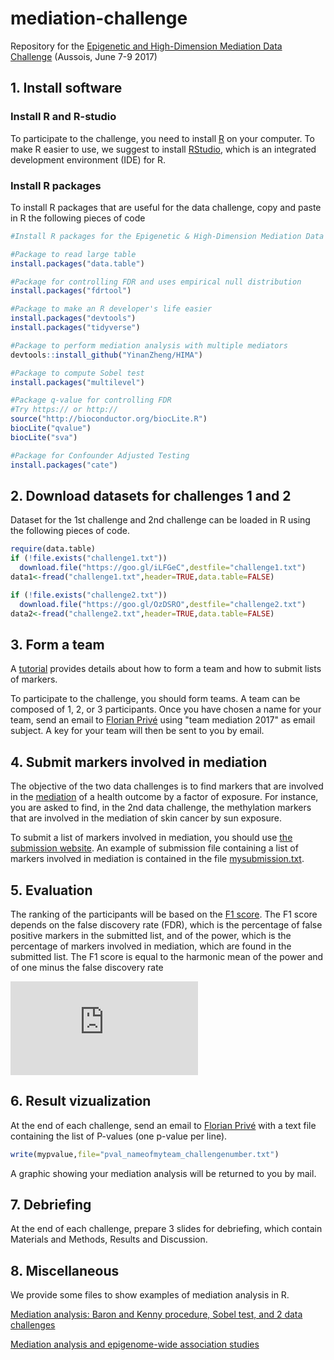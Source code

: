 # mediation-challenge
Repository for the [Epigenetic and High-Dimension Mediation Data Challenge](https://data-institute.univ-grenoble-alpes.fr/events/epigenetic-high-dimension-mediation-data-challenge-710076.htm) (Aussois, June 7-9 2017)

##  1. Install software

### Install R and R-studio
To participate to the challenge, you need to install [R](https://cran.r-project.org/) on your computer. To make R easier to use, we suggest to install [RStudio](https://www.rstudio.com/), which is an integrated development environment (IDE) for R.

### Install R packages
To install R packages that are useful for the data challenge, copy and paste in R the following pieces of code

```r
#Install R packages for the Epigenetic & High-Dimension Mediation Data Challenge

#Package to read large table
install.packages("data.table")

#Package for controlling FDR and uses empirical null distribution
install.packages("fdrtool")

#Package to make an R developer's life easier
install.packages("devtools")
install.packages("tidyverse")

#Package to perform mediation analysis with multiple mediators
devtools::install_github("YinanZheng/HIMA")

#Package to compute Sobel test
install.packages("multilevel")

#Package q-value for controlling FDR
#Try https:// or http:// 
source("http://bioconductor.org/biocLite.R")
biocLite("qvalue")
biocLite("sva")

#Package for Confounder Adjusted Testing 
install.packages("cate")
```

##  2. Download datasets for challenges 1 and 2

Dataset for the 1st challenge and 2nd challenge can be loaded in R using the following pieces of code.

```r
require(data.table)
if (!file.exists("challenge1.txt"))
  download.file("https://goo.gl/iLFGeC",destfile="challenge1.txt")
data1<-fread("challenge1.txt",header=TRUE,data.table=FALSE)
```

```r
if (!file.exists("challenge2.txt"))
  download.file("https://goo.gl/OzDSRO",destfile="challenge2.txt")
data2<-fread("challenge2.txt",header=TRUE,data.table=FALSE)
```

## 3. Form a team

A [tutorial](https://github.com/BioShock38/mediation-challenge/blob/master/submit.pdf) provides details about how to form a team and how to submit lists of markers.

To participate to the challenge, you should form teams. A team can be composed of 1, 2, or 3 participants. Once you have chosen a name for your team, send an email to [Florian Privé](mailto:florian.prive@univ-grenoble-alpes.fr) using "team mediation 2017" as email subject. A key for your team will then be sent to you by email.


## 4. Submit markers involved in mediation

The objective of the two data challenges is to find markers that are involved in the [mediation](https://en.wikipedia.org/wiki/Mediation_(statistics)) of a health outcome by a factor of exposure. For instance, you are asked to find, in the 2nd data challenge, the methylation markers that are involved in the mediation of skin cancer by sun exposure.

To submit a list of markers involved in mediation, you should use [the submission website](http://176.31.253.205/shiny/mediation-challenge/shiny-app/). An example of submission file containing a list of markers involved in mediation is contained in the file [mysubmission.txt](https://raw.githubusercontent.com/BioShock38/mediation-challenge/master/mysubmission.txt). 

## 5. Evaluation

The ranking of the participants will be based on the [F1 score](https://en.wikipedia.org/wiki/F1_score). The F1 score depends on the false discovery rate (FDR), which is the percentage of false positive markers in the submitted list, and of the power, which is the percentage of markers involved in mediation, which are found in the submitted list. The F1 score is equal to the harmonic mean of the power and of one minus the false discovery rate

![equation](http://latex.codecogs.com/gif.latex?%24%24%20F_1%20%3D%202%20%5Ccdot%20%5Cfrac%7B%5Cmathrm%7Bpower%7D%20%5Ccdot%20%281-%5Cmathrm%7BFDR%7D%29%7D%7B%5Cmathrm%7Bpower%7D%20&plus;%20%281-%5Cmathrm%7BFDR%7D%29%7D.%20%24%24)

## 6. Result vizualization

At the end of each challenge, send an email to [Florian Privé](mailto:florian.prive@univ-grenoble-alpes.fr) with a text file containing the list of P-values (one p-value per line).

```r
write(mypvalue,file="pval_nameofmyteam_challengenumber.txt")
```

A graphic showing your mediation analysis will be returned to you by mail.

## 7. Debriefing

At the end of each challenge, prepare 3 slides for debriefing, which contain Materials and Methods, Results and Discussion.


## 8. Miscellaneous

We provide some files to show examples of mediation analysis in R.

[Mediation analysis: Baron and Kenny procedure, Sobel test, and 2 data challenges](http://htmlpreview.github.io/?https://github.com/BioShock38/mediation-challenge/blob/master/Baron_Kenny_Sobel.html) 

[Mediation analysis and epigenome-wide association studies](https://github.com/BioShock38/mediation-challenge/blob/master/Aussois2017_Olivier_Francois.Rpres) 
